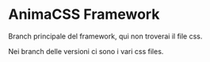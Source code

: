 # AnimaCSS Framework

Branch principale del framework, qui non troverai il file css.

Nei branch delle versioni ci sono i vari css files.
